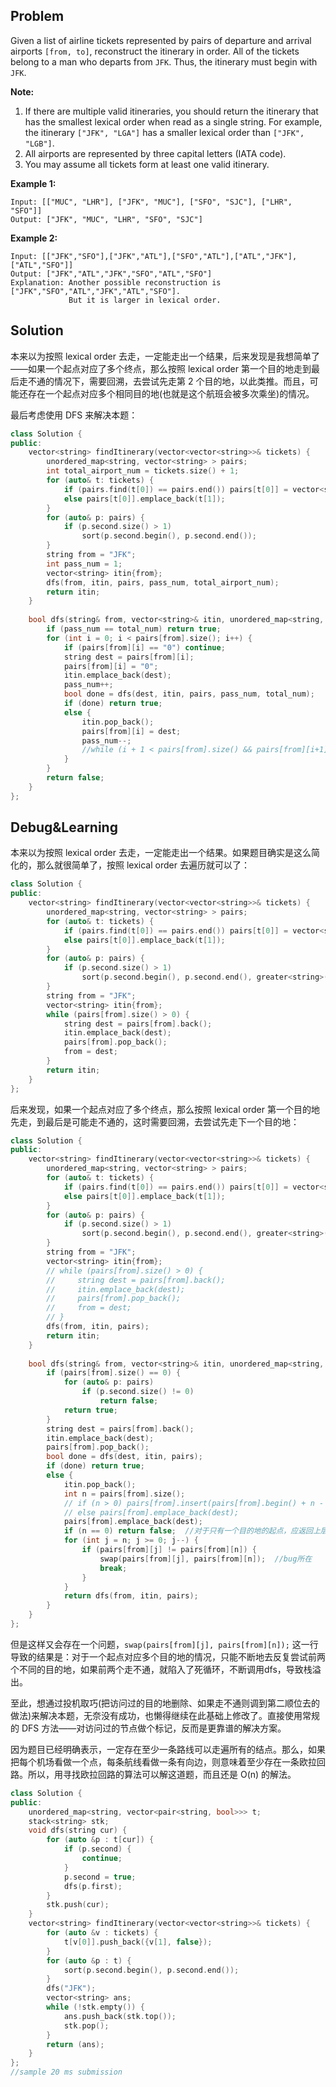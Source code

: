 ## Problem

Given a list of airline tickets represented by pairs of departure and arrival airports `[from, to]`, reconstruct the itinerary in order. All of the tickets belong to a man who departs from `JFK`. Thus, the itinerary must begin with `JFK`.

**Note:**

1. If there are multiple valid itineraries, you should return the itinerary that has the smallest lexical order when read as a single string. For example, the itinerary `["JFK", "LGA"]` has a smaller lexical order than `["JFK", "LGB"]`.
2. All airports are represented by three capital letters (IATA code).
3. You may assume all tickets form at least one valid itinerary.

**Example 1:**

```
Input: [["MUC", "LHR"], ["JFK", "MUC"], ["SFO", "SJC"], ["LHR", "SFO"]]
Output: ["JFK", "MUC", "LHR", "SFO", "SJC"]
```

**Example 2:**

```
Input: [["JFK","SFO"],["JFK","ATL"],["SFO","ATL"],["ATL","JFK"],["ATL","SFO"]]
Output: ["JFK","ATL","JFK","SFO","ATL","SFO"]
Explanation: Another possible reconstruction is ["JFK","SFO","ATL","JFK","ATL","SFO"].
             But it is larger in lexical order.
```



## Solution

本来以为按照 lexical order 去走，一定能走出一个结果，后来发现是我想简单了——如果一个起点对应了多个终点，那么按照 lexical order 第一个目的地走到最后走不通的情况下，需要回溯，去尝试先走第 2 个目的地，以此类推。而且，可能还存在一个起点对应多个相同目的地(也就是这个航班会被多次乘坐)的情况。

最后考虑使用 DFS 来解决本题：

```c++
class Solution {
public:
    vector<string> findItinerary(vector<vector<string>>& tickets) {
        unordered_map<string, vector<string> > pairs;
        int total_airport_num = tickets.size() + 1;
        for (auto& t: tickets) {
            if (pairs.find(t[0]) == pairs.end()) pairs[t[0]] = vector<string> {t[1]};
            else pairs[t[0]].emplace_back(t[1]);
        }
        for (auto& p: pairs) {
            if (p.second.size() > 1) 
                sort(p.second.begin(), p.second.end());
        }
        string from = "JFK";
        int pass_num = 1;
        vector<string> itin{from};
        dfs(from, itin, pairs, pass_num, total_airport_num);
        return itin;
    }
    
    bool dfs(string& from, vector<string>& itin, unordered_map<string, vector<string> >& pairs, int pass_num, int total_num) {
        if (pass_num == total_num) return true;
        for (int i = 0; i < pairs[from].size(); i++) {
            if (pairs[from][i] == "0") continue;
            string dest = pairs[from][i];
            pairs[from][i] = "0";
            itin.emplace_back(dest);
            pass_num++;
            bool done = dfs(dest, itin, pairs, pass_num, total_num);
            if (done) return true;
            else {
                itin.pop_back();
                pairs[from][i] = dest;
                pass_num--;
                //while (i + 1 < pairs[from].size() && pairs[from][i+1] == pairs[from][i]) i++;  //可有可无
            }
        }
        return false;
    }
};
```



## Debug&Learning

本来以为按照 lexical order 去走，一定能走出一个结果。如果题目确实是这么简化的，那么就很简单了，按照 lexical order 去遍历就可以了：

```c++
class Solution {
public:
    vector<string> findItinerary(vector<vector<string>>& tickets) {
        unordered_map<string, vector<string> > pairs;
        for (auto& t: tickets) {
            if (pairs.find(t[0]) == pairs.end()) pairs[t[0]] = vector<string> {t[1]};
            else pairs[t[0]].emplace_back(t[1]);
        }
        for (auto& p: pairs) {
            if (p.second.size() > 1) 
                sort(p.second.begin(), p.second.end(), greater<string>());
        }
        string from = "JFK";
        vector<string> itin{from};
        while (pairs[from].size() > 0) {
            string dest = pairs[from].back();
            itin.emplace_back(dest);
            pairs[from].pop_back();
            from = dest;
        }
        return itin;
    }
};
```

后来发现，如果一个起点对应了多个终点，那么按照 lexical order 第一个目的地先走，到最后是可能走不通的，这时需要回溯，去尝试先走下一个目的地：

```c++
class Solution {
public:
    vector<string> findItinerary(vector<vector<string>>& tickets) {
        unordered_map<string, vector<string> > pairs;
        for (auto& t: tickets) {
            if (pairs.find(t[0]) == pairs.end()) pairs[t[0]] = vector<string> {t[1]};
            else pairs[t[0]].emplace_back(t[1]);
        }
        for (auto& p: pairs) {
            if (p.second.size() > 1) 
                sort(p.second.begin(), p.second.end(), greater<string>());
        }
        string from = "JFK";
        vector<string> itin{from};
        // while (pairs[from].size() > 0) {
        //     string dest = pairs[from].back();
        //     itin.emplace_back(dest);
        //     pairs[from].pop_back();
        //     from = dest;
        // }
        dfs(from, itin, pairs);
        return itin;
    }
    
    bool dfs(string& from, vector<string>& itin, unordered_map<string, vector<string> >& pairs) {
        if (pairs[from].size() == 0) {
            for (auto& p: pairs) 
                if (p.second.size() != 0)
                    return false;
            return true;
        }
        string dest = pairs[from].back();
        itin.emplace_back(dest);
        pairs[from].pop_back();
        bool done = dfs(dest, itin, pairs);
        if (done) return true;
        else {
            itin.pop_back();
            int n = pairs[from].size();
            // if (n > 0) pairs[from].insert(pairs[from].begin() + n - 1, dest);
            // else pairs[from].emplace_back(dest);
            pairs[from].emplace_back(dest);
            if (n == 0) return false;  //对于只有一个目的地的起点，应返回上层调用，否则陷入死循环，不断调用dfs导致栈溢出
            for (int j = n; j >= 0; j--) {
                if (pairs[from][j] != pairs[from][n]) {
                    swap(pairs[from][j], pairs[from][n]);  //bug所在
                    break;
                }
            }
            return dfs(from, itin, pairs);
        }
    }
};
```

但是这样又会存在一个问题，`swap(pairs[from][j], pairs[from][n]);` 这一行导致的结果是：对于一个起点对应多个目的地的情况，只能不断地去反复尝试前两个不同的目的地，如果前两个走不通，就陷入了死循环，不断调用dfs，导致栈溢出。

至此，想通过投机取巧(把访问过的目的地删除、如果走不通则调到第二顺位去的做法)来解决本题，无奈没有成功，也懒得继续在此基础上修改了。直接使用常规的 DFS 方法——对访问过的节点做个标记，反而是更靠谱的解决方案。



因为题目已经明确表示，一定存在至少一条路线可以走遍所有的结点。那么，如果把每个机场看做一个点，每条航线看做一条有向边，则意味着至少存在一条欧拉回路。所以，用寻找欧拉回路的算法可以解这道题，而且还是 O(n) 的解法。

```c++
class Solution {
public:
    unordered_map<string, vector<pair<string, bool>>> t;
    stack<string> stk;
    void dfs(string cur) {
        for (auto &p : t[cur]) {
            if (p.second) {
                continue;
            }
            p.second = true;
            dfs(p.first);
        }
        stk.push(cur);
    }
    vector<string> findItinerary(vector<vector<string>>& tickets) {
        for (auto &v : tickets) {
            t[v[0]].push_back({v[1], false});
        }
        for (auto &p : t) {
            sort(p.second.begin(), p.second.end());
        }
        dfs("JFK");
        vector<string> ans;
        while (!stk.empty()) {
            ans.push_back(stk.top());
            stk.pop();
        }
        return (ans);
    }
};
//sample 20 ms submission
```

